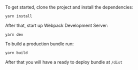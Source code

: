 To get started, clone the project and install the dependencies:

```
yarn install
```

After that, start up Webpack Development Server:

```
yarn dev
```

To build a production bundle run:

```
yarn build
```

After that you will have a ready to deploy bundle at `/dist`
